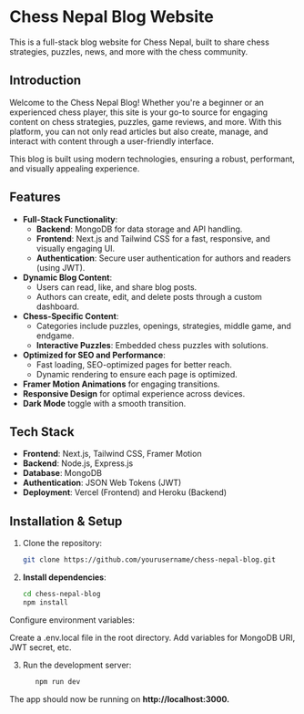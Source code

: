 # Chess Nepal Blog Website

This is a full-stack blog website for Chess Nepal, built to share chess strategies, puzzles, news, and more with the chess community.

## Introduction
Welcome to the Chess Nepal Blog! Whether you're a beginner or an experienced chess player, this site is your go-to source for engaging content on chess strategies, puzzles, game reviews, and more. With this platform, you can not only read articles but also create, manage, and interact with content through a user-friendly interface.

This blog is built using modern technologies, ensuring a robust, performant, and visually appealing experience.

## Features
- **Full-Stack Functionality**:
  - **Backend**:  MongoDB for data storage and API handling.
  - **Frontend**: Next.js and Tailwind CSS for a fast, responsive, and visually engaging UI.
  - **Authentication**: Secure user authentication for authors and readers (using JWT).
- **Dynamic Blog Content**:
  - Users can read, like, and share blog posts.
  - Authors can create, edit, and delete posts through a custom dashboard.
- **Chess-Specific Content**:
  - Categories include puzzles, openings, strategies, middle game, and endgame.
  - **Interactive Puzzles**: Embedded chess puzzles with solutions.
- **Optimized for SEO and Performance**:
  - Fast loading, SEO-optimized pages for better reach.
  - Dynamic rendering to ensure each page is optimized.
- **Framer Motion Animations** for engaging transitions.
- **Responsive Design** for optimal experience across devices.
- **Dark Mode** toggle with a smooth transition.

## Tech Stack

- **Frontend**: Next.js, Tailwind CSS, Framer Motion
- **Backend**: Node.js, Express.js
- **Database**: MongoDB
- **Authentication**: JSON Web Tokens (JWT)
- **Deployment**: Vercel (Frontend) and Heroku (Backend)

## Installation & Setup

1. Clone the repository:
   ```bash
   git clone https://github.com/yourusername/chess-nepal-blog.git


2. **Install dependencies**:
   ```bash
   cd chess-nepal-blog
   npm install
Configure environment variables:

Create a .env.local file in the root directory.
Add variables for MongoDB URI, JWT secret, etc.

3. Run the development server:
    ```bash
       npm run dev
The app should now be running on **http://localhost:3000.**


